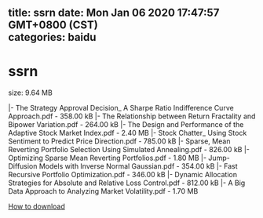 
title: ssrn
date: Mon Jan 06 2020 17:47:57 GMT+0800 (CST)    
categories: baidu
---

# ssrn
size: 9.64 MB
 
 
|- The Strategy Approval Decision_ A Sharpe Ratio Indifference Curve Approach.pdf - 358.00 kB
|- The Relationship between Return Fractality and Bipower Variation.pdf - 264.00 kB
|- The Design and Performance of the Adaptive Stock Market Index.pdf - 2.40 MB
|- Stock Chatter_ Using Stock Sentiment to Predict Price Direction.pdf - 785.00 kB
|- Sparse, Mean Reverting Portfolio Selection Using Simulated Annealing.pdf - 826.00 kB
|- Optimizing Sparse Mean Reverting Portfolios.pdf - 1.80 MB
|- Jump-Diffusion Models with Inverse Normal Gaussian.pdf - 354.00 kB
|- Fast Recursive Portfolio Optimization.pdf - 346.00 kB
|- Dynamic Allocation Strategies for Absolute and Relative Loss Control.pdf - 812.00 kB
|- A Big Data Approach to Analyzing Market Volatility.pdf - 1.70 MB

[How to download](https://bpcam.bemobtrk.com/go/2ceec3aa-1ca2-46d6-b9ff-aaa5c184517c?jno=3580)